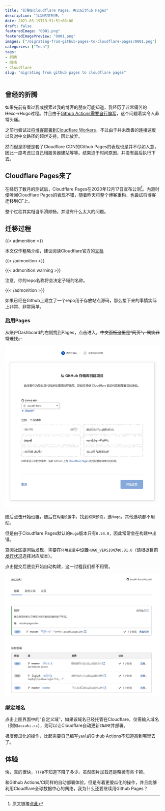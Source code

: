 ```yaml
---
title: "迁移到Cloudflare Pages，再见Github Pages"
description: "我就感觉到快。"
date: 2021-03-19T13:51:51+08:00
draft: false
featuredImage: "0001.png"
featuredImagePreview: "0001.png"
images: ["/migrating-from-github-pages-to-cloudflare-pages/0001.png"]
categories: ["Tech"]
tags:
- 折腾
- 网络
- Cloudflare
slug: "migrating from github pages to cloudflare pages"
---
```


## 曾经的折腾

如果先前有看过我或搜索过我的博客的朋友可能知道，我经历了非常痛苦的Hexo→Hugo过程。并且由于[Github Actions需要自行编写](/deploying-hugo-with-github-actions/)，这个问题着实令人非常头痛。

之前也尝试过[将博客部署到Cloudflare Workers](/migrating-blog-to-cloudflare-workers/)，不过由于并未改善的连接速度以及对中文路径的超烂支持，因此放弃。

然而但是即便是套了Cloudflare CDN的Github Pages的表现也是并不尽如人意，因此一度考虑过自己租服务器建站等等。结果迫于时间原因，并没有最后执行下去。

## Cloudflare Pages来了

在经历了数月的测试后，Cloudflare Pages在2020年12月17日宣布公测[^1]。内测时便听闻Cloudflare Pages的表现不错，随着昨天将整个博客重构，也尝试将博客迁移到CF上。

整个过程其实相当平滑顺畅，并没有什么太大的问题。

## 迁移过程

{{< admonition >}}

本文仅作粗略介绍，建议阅读Cloudflare官方的[文档](https://developers.cloudflare.com/pages/how-to/deploy-a-hugo-site)

{{< /admonition >}}

{{< admonition warning >}}

注意，你的repo名称将会决定子域的名称。

{{< /admonition >}}

如果已经在Github上建立了一个repo用于存放站点源码，那么接下来的事情实际上非常、非常简单。

### 启用Pages

从账户Dashboard的右侧找到Pages，点击进入。~~中文面板这里是“网页”，属实非常难找。~~

![选择repo](0002.jpg "在这一界面选择对应的repo")

随后点击开始设置，随后在`构建设置`中，找到`框架预设`，选`Hugo`。其他选项都不用动。

但是由于Cloudflare Pages默认的`Hugo`版本只有`0.54.0`，因此常常会在构建中出错。

查阅[社区提问](https://community.cloudflare.com/t/cloudflare-pages-hugo-version-outdated/247215)后发现，需要在`环境变量`中设置`HUGO_VERSION`为`0.81.0`（请根据目前[发行状况](https://github.com/gohugoio/hugo/releases)选择对应版本）。

点击提交后便会开始自动构建，这一过程我们都不用管。

![完成](0003.jpg "提交完成后便已经可以通过子域访问")

### 绑定域名

点击上图界面中的“自定义域”，如果该域名已经托管在Cloudflare，仅需输入域名（例如`aozaki.cc`），则可以让Cloudflare自动更新`CNAME`并部署。

极度傻瓜化的操作，比起需要自己编写`yaml`的Github Actions不知道高到哪里去了。

## 体验

快，真的很快，`TTFB`不知道下降了多少。虽然图片加载还是略微有些卡顿。

和Github Actions/CI同样的自动部署体验，但是有着更傻瓜化的操作，并且能够利用Cloudflare全球数据中心的网络，我为什么还要继续用Github Pages？

[^1]: 原文链接[点此](https://blog.cloudflare.com/cloudflare-pages/)

